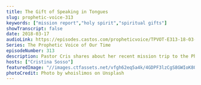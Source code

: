 ```yaml
---
title: The Gift of Speaking in Tongues
slug: prophetic-voice-313
keywords: ["mission report","holy spirit","spiritual gifts"]
showTranscript: false
date: 2018-03-17
audioLink: https://episodes.castos.com/propheticvoice/TPVOT-E313-18-03-17-18-The-Gift-of-Speaking-in-Tongues.mp3
Series: The Prophetic Voice of Our Time
episodeNumber: 313
description: Pastor Cris shares about her recent mission trip to the Philippines, being led by the Holy Spirit, and Speaking in Tongues.
hosts: ["Cristina Sosso"]
featuredImage: "//images.ctfassets.net/vfgh62eq5a4k/4GDPF3lzCgS8GWIoK8Q8i8/513deda7d387fbb8902f128d6e78625e/whoislimos-265482-unsplash__1_.jpg"
photoCredit: Photo by whoislimos on Unsplash
---
```

